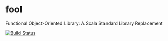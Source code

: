 # fool
Functional Object-Oriented Library: A Scala Standard Library Replacement

[![Build Status](https://travis-ci.org/felixmulder/fool.svg?branch=master)](https://travis-ci.org/felixmulder/fool)
